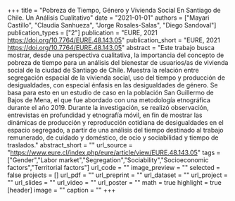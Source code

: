 +++
title = "Pobreza de Tiempo, Género y Vivienda Social En Santiago de Chile. Un Análisis Cualitativo"
date = "2021-01-01"
authors = ["Mayari Castillo", "Claudia Sanhueza", "Jorge Rosales-Salas", "Diego Sandoval"]
publication_types = ["2"]
publication = "EURE, 2021 https://doi.org/10.7764/EURE.48.143.05"
publication_short = "EURE, 2021 https://doi.org/10.7764/EURE.48.143.05"
abstract = "Este trabajo busca mostrar, desde una perspectiva cualitativa,  la importancia del concepto de pobreza de tiempo para un análisis del bienestar de  usuarios/as de vivienda social de la ciudad de Santiago de Chile. Muestra la relación entre segregación espacial de la vivienda social, uso del tiempo y producción de desigualdades, con especial énfasis en las desigualdades de género. Se basa para esto en un estudio de caso en la población San Guillermo de Bajos de Mena, el que fue abordado con una metodología etnográfica durante el año 2019. Durante la investigación, se realizó observación, entrevistas en profundidad y etnografía móvil, en fin de mostrar las dinámicas de producción y reproducción cotidiana de desigualdades en el espacio segregado, a partir de una análisis del tiempo destinado al trabajo remunerado, de cuidado y doméstico, de ocio y sociabilidad y tiempo de traslados."
abstract_short = ""
url_source = "https://www.eure.cl/index.php/eure/article/view/EURE.48.143.05"
tags = ["Gender","Labor market","Segregation","Sociability","Socioeconomic factors","Territorial factors"]
url_code = ""
image_preview = ""
selected = false
projects = []
url_pdf = ""
url_preprint = ""
url_dataset = ""
url_project = ""
url_slides = ""
url_video = ""
url_poster = ""
math = true
highlight = true
[header]
image = ""
caption = ""
+++
